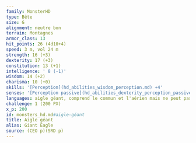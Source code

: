 ```yaml
---
family: MonsterHD
type: Bête
size: G
alignment: neutre bon
terrain: Montagnes
armor_class: 13
hit_points: 26 (4d10+4)
speed: 3 m, vol 24 m
strength: 16 (+3)
dexterity: 17 (+3)
constitution: 13 (+1)
intelligence: ' 8 (-1)'
wisdom: 14 (+2)
charisma: 10 (+0)
skills: '[Perception](hd_abilities_wisdom_perception.md) +4'
senses: '[Perception passive](hd_abilities_dexterity_perception_passive.md) 14'
languages: aigle géant, comprend le commun et l'aérien mais ne peut pas les parler
challenge: 1 (200 PX)
x_p: 200
id: monsters_hd.md#aigle-géant
title: Aigle géant
alias: Giant Eagle
source: (CEO p)(SRD p)
---
```


